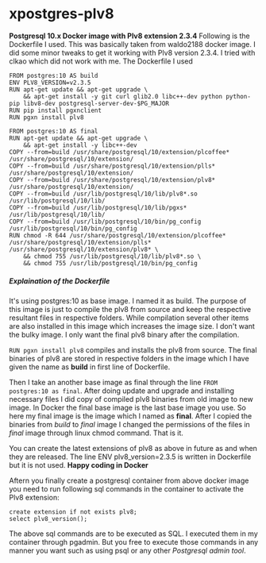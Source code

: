# xpostgres-plv8
**Postgresql 10.x Docker image with Plv8 extension 2.3.4**
Following is the Dockerfile I used. This was basically taken from waldo2188 docker image. I did some minor tweaks to get it working with Plv8 version 2.3.4. I tried with clkao which did not work with me.
The Dockerfile I used

```
FROM postgres:10 AS build
ENV PLV8_VERSION=v2.3.5
RUN apt-get update && apt-get upgrade \
    && apt-get install -y git curl glib2.0 libc++-dev python python-pip libv8-dev postgresql-server-dev-$PG_MAJOR
RUN pip install pgxnclient
RUN pgxn install plv8

FROM postgres:10 AS final
RUN apt-get update && apt-get upgrade \
    && apt-get install -y libc++-dev
COPY --from=build /usr/share/postgresql/10/extension/plcoffee* /usr/share/postgresql/10/extension/
COPY --from=build /usr/share/postgresql/10/extension/plls* /usr/share/postgresql/10/extension/
COPY --from=build /usr/share/postgresql/10/extension/plv8* /usr/share/postgresql/10/extension/
COPY --from=build /usr/lib/postgresql/10/lib/plv8*.so /usr/lib/postgresql/10/lib/
COPY --from=build /usr/lib/postgresql/10/lib/pgxs* /usr/lib/postgresql/10/lib/
COPY --from=build /usr/lib/postgresql/10/bin/pg_config /usr/lib/postgresql/10/bin/pg_config
RUN chmod -R 644 /usr/share/postgresql/10/extension/plcoffee* /usr/share/postgresql/10/extension/plls* /usr/share/postgresql/10/extension/plv8* \
    && chmod 755 /usr/lib/postgresql/10/lib/plv8*.so \
    && chmod 755 /usr/lib/postgresql/10/bin/pg_config
```

##### Explaination of the Dockerfile
It's using postgres:10 as base image. I named it as build. The purpose of this image is just to compile the plv8 from source and keep the respective resultant files in respective folders. While compilation several other items are also installed in this image which increases the image size. I don't want the bulky image. I only want the final plv8 binary after the compilation.

`RUN pgxn install plv8` compiles and installs the plv8 from source. The final binaries of plv8 are stored in respective folders in the image which I have given the name as **build** in first line of Dockerfile.

Then I take an another base image as final through the line `FROM postgres:10 as final`. After doing update and upgrade and installing necessary files I did copy of compiled plv8 binaries from old image to new image. In Docker the final base image is the last base image you use. So here my final image is the image which I named as **final**. After I copied the binaries from *build* to *final* image I changed the permissions of the files in *final* image through linux chmod command. That is it.

You can create the latest extensions of plv8 as above in future as and when they are released. The line ENV plv8_version=2.3.5 is written in Dockerfile but it is not used. **Happy coding in Docker**

Aftern you finally create a postgresql container from above docker image you need to run following sql commands in the container to activate the Plv8 extension:
```
create extension if not exists plv8;
select plv8_version();
```

The above sql commands are to be executed as SQL. I executed them in my container through pgadmin. But you free to execute those commands in any manner you want such as using psql or any other *Postgresql admin tool*.
